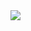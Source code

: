 <img src="https://capsule-render.vercel.app/api?type=wave&color=auto&height=300&section=header&text=childevnote&fontSize=90" />
